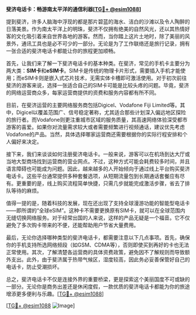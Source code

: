 **斐济电话卡：畅游南太平洋的通信利器[[TG💪+ @esim1088](https://t.me/s/esim1088)]**

提到斐济，许多人脑海中浮现的都是那片碧蓝的海水、洁白的沙滩以及令人陶醉的日落美景。作为南太平洋上的明珠，斐济不仅拥有绝美的自然风光，还以其热情好客的文化吸引着来自世界各地的游客。然而，当你踏上这片土地时，除了美丽的风景外，通讯工具也是必不可少的一部分。无论是为了工作联络还是旅行记录，拥有一张合适的斐济电话卡都能让你的旅程更加顺畅。

首先，让我们来了解一下斐济电话卡的基本种类。在斐济，常见的手机卡主要分为两大类：**SIM卡**和**eSIM卡**。SIM卡是传统的物理卡片形式，需要插入手机才能使用；而eSIM卡则是嵌入式芯片技术，无需实体卡槽即可激活使用。对于初次前往斐济的游客来说，选择一张适合自己的SIM卡可能是比较头疼的问题。毕竟，斐济的网络运营商众多，每家运营商提供的资费和服务内容都有所不同。

目前，在斐济运营的主要网络服务商包括Digicel、Vodafone Fiji Limited等。其中，Digicel以覆盖范围广、信号稳定著称，尤其适合那些计划深入偏远地区探险的旅行者。而Vodafone则更注重城市区域的服务质量，其高速网络体验深受都市游客的喜爱。如果你对流量需求较大或者需要频繁进行视频通话，建议优先考虑Vodafone的产品。当然，具体选择哪家运营商还需要根据你的实际行程安排和个人偏好来决定。

接下来，我们来谈谈如何注册斐济电话卡。一般来说，游客可以在机场到达大厅或当地大型商场找到运营商的营业网点。不过，这种方式可能会耗费较多时间，并且语言障碍也可能成为问题。因此，越来越多的人开始倾向于通过线上平台购买斐济电话卡。这些平台通常提供多种套餐选项，从短期流量包到长期通话套餐应有尽有。更重要的是，线上购买流程简单快捷，只需几步就能完成激活步骤，省去了排队等待的麻烦。

值得一提的是，随着科技的发展，现在还出现了支持全球漫游功能的智能型电话卡——即所谓的“全球eSIM”。这种卡不需要更换原有SIM卡，就可以在全球范围内无缝切换网络服务。对于经常出国的人来说，这样的产品无疑是一个福音。它不仅避免了多次购卡带来的不便，还能帮助用户节省大量费用。

最后，无论你选择哪种类型的斐济电话卡，都需要注意以下几点事项。首先，确保你的手机支持所选网络频段（如GSM、CDMA等），否则即使买到再好的卡也无法正常使用。其次，了解清楚各运营商的具体资费政策，避免因不了解规则而导致额外支出。此外，由于斐济属于热带气候区，湿度较高，因此务必妥善保管好自己的电话卡，防止受潮损坏。

总之，斐济电话卡不仅是连接外界的重要桥梁，更是探索这个美丽国度不可或缺的一部分。无论你是商务出差还是休闲度假，一款优质的斐济电话卡都能为你的旅途增添更多便利与乐趣。[[TG💪+ @esim1088](https://t.me/s/esim1088)]

[[TG💪+ @esim1088](https://t.me/s/esim1088) ![Image](https://i.postimg.cc/4NQfJmqS/Snipaste-2025-05-13-00-14-12.png)]
